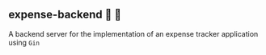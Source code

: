 ## expense-backend :tada: :rocket:
A backend server for the implementation of an expense tracker application using `Gin`
